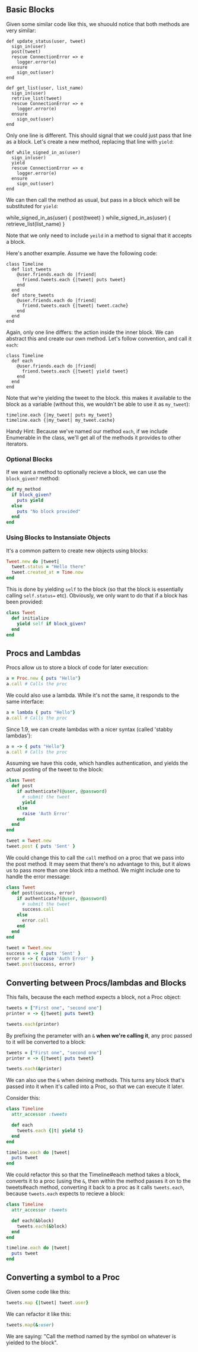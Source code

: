 ## Basic Blocks

Given some similar code like this, we shuould notice that both methods are very similar:

```
def update_status(user, tweet)
  sign_in(user)
  post(tweet)
  rescue ConnectionError => e
    logger.error(e)
  ensure
    sign_out(user)
end

def get_list(user, list_name)
  sign_in(user)
  retrive_list(tweet)
  rescue ConnectionError => e
    logger.error(e)
  ensure
    sign_out(user)
end
```

 Only one line is different. This should signal that we could just pass that line as a block. Let's create a new method, replacing that line with `yield`:

```
def while_signed_in_as(user)
  sign_in(user)
  yield
  rescue ConnectionError => e
    logger.error(e)
  ensure
    sign_out(user)
end
```

We can then call the method as usual, but pass in a block which will be substituted for `yield`:

while_signed_in_as(user) { post(tweet) }
while_signed_in_as(user) { retrieve_list(list_name) }

Note that we only need to include `yeild` in a method to signal that it accepts a block.

Here's another example. Assume we have the following code:

```
class Timeline
  def list_tweets
    @user.friends.each do |friend|
      friend.tweets.each {|tweet| puts tweet}
    end
  end
  def store_tweets
    @user.friends.each do |friend|
      friend.tweets.each {|tweet| tweet.cache}
    end
  end
end
```

Again, only one line differs: the action inside the inner block. We can abstract this and create our own method. Let's follow convention, and call it `each`:

```
class Timeline
  def each
    @user.friends.each do |friend|
      friend.tweets.each {|tweet| yield tweet}
    end
  end
end
```

Note that we're yielding the tweet to the block. this makes it available to the block as a variable (without this, we wouldn't be able to use it as `my_tweet`):

```
timeline.each {|my_tweet| puts my_tweet}
timeline.each {|my_tweet| my_tweet.cache}
```

Handy Hint: Because we've named our method `each`, if we include Enumerable in the class, we'll get all of the methods it provides to other iterators.

### Optional Blocks

If we want a method to optionally recieve a block, we can use the `block_given?` method:

```ruby
def my_method
  if block_given?
    puts yield
  else
    puts "No block provided"
  end
end
```

### Using Blocks to Instansiate Objects

It's a common pattern to create new objects using blocks:

```ruby
Tweet.new do |tweet|
  tweet.status = "Hello there"
  tweet.created_at = Time.now
end
```

This is done by yielding `self` to the block (so that the block is essentially calling `self.status=` etc). Obviously, we only want to do that if a block has been provided:

```ruby
class Tweet
  def initialize
    yield self if block_given?
  end
end
```

## Procs and Lambdas

Procs allow us to store a block of code for later execution:

```ruby
a = Proc.new { puts "Hello"}
a.call # Calls the proc
```

We could also use a lambda. While it's not the same, it responds to the same interface:

```ruby
a = lambda { puts "Hello"}
a.call # Calls the proc
```

Since 1.9, we can create lambdas with a nicer syntax (called 'stabby lambdas'):

```ruby
a = -> { puts "Hello"}
a.call # Calls the proc
```


Assuming we have this code, which handles authentication, and yields the actual posting of the tweet to the block:

```ruby
class Tweet
  def post
    if authenticate?(@user, @password)
      # submit the tweet
      yield
    else
      raise 'Auth Error'
    end
  end
end

tweet = Tweet.new
tweet.post { puts 'Sent' }
```

We could change this to call the `call` method on a proc that we pass into the post method. It may seem that there's no advantage to this, but it alows us to pass more than one block into a method. We might include one to handle the error message:

```ruby
class Tweet
  def post(success, error)
    if authenticate?(@user, @password)
      # submit the tweet
      success.call
    else
      error.call
    end
  end
end

tweet = Tweet.new
success = -> { puts 'Sent' }
error = -> { raise 'Auth Error' }
tweet.post(success, error)
```

## Converting between Procs/lambdas and Blocks

This fails, because the each method expects a block, not a Proc object:

```ruby
tweets = ["First one", "second one"]
printer = -> {|tweet| puts tweet}

tweets.each(printer)
```

By prefixing the perameter with an `&` **when we're calling it**, any proc passed to it will be converted to a block:

```ruby
tweets = ["First one", "second one"]
printer = -> {|tweet| puts tweet}

tweets.each(&printer)
```

We can also use the `&` when deining methods. This turns any block that's passed into it when it's called into a Proc, so that we can execute it later.

Consider this:

```ruby
class Timeline
  attr_accessor :tweets

  def each
    tweets.each {|t| yield t}
  end
end

timeline.each do |tweet|
  puts tweet
end
```

We could refactor this so that the Timeline#each method takes a block, converts it to a proc (using the `&`, then within the method passes it on to the tweets#each method, converting it back to a proc as it calls `tweets.each`, because `tweets.each` expects to recieve a block:

```ruby
class Timeline
  attr_accessor :tweets

  def each(&block)
    tweets.each(&block)
  end
end

timeline.each do |tweet|
  puts tweet
end
```

## Converting a symbol to a Proc

Given some code like this:

```ruby
tweets.map {|tweet| tweet.user}
```

We can refactor it like this:

```ruby
tweets.map(&:user)
```

We are saying: "Call the method named by the symbol on whatever is yielded to the block".













